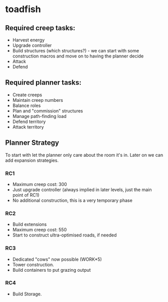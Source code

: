 # toadfish



## Required creep tasks:
* Harvest energy
* Upgrade controller
* Build structures (which structures?) - we can start with some construction macros and move on to having the planner decide
* Attack
* Defend

## Required planner tasks:
* Create creeps
* Maintain creep numbers
* Balance roles
* Plan and "commission" structures
* Manage path-finding load
* Defend territory
* Attack territory

## Planner Strategy

To start with let the planner only care about the room it's in. Later on we can add expansion strategies.

### RC1

* Maximum creep cost: 300
* Just upgrade controller (always implied in later levels, just the main point
  of RC1)
* No additional construction, this is a very temporary phase

### RC2

* Build extensions
* Maximum creep cost: 550
* Start to construct ultra-optimised roads, if needed

### RC3

* Dedicated "cows" now possible (WORK*5)
* Tower construction.
* Build containers to put grazing output

### RC4

* Build Storage.
